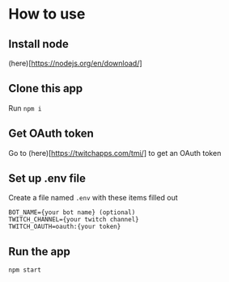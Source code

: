 # How to use

## Install node 
(here)[https://nodejs.org/en/download/]

## Clone this app
Run `npm i`

## Get OAuth token
Go to (here)[https://twitchapps.com/tmi/] to get an OAuth token

## Set up .env file
Create a file named `.env` with these items filled out

```
BOT_NAME={your bot name} (optional)
TWITCH_CHANNEL={your twitch channel}
TWITCH_OAUTH=oauth:{your token}
```

## Run the app
`npm start`
